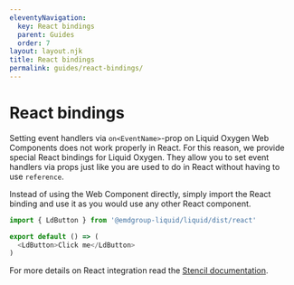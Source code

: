 ```yaml
---
eleventyNavigation:
  key: React bindings
  parent: Guides
  order: 7
layout: layout.njk
title: React bindings
permalink: guides/react-bindings/
---
```



# React bindings

Setting event handlers via `on<EventName>`-prop on Liquid Oxygen Web Components does not work properly in React. For this reason, we provide special React bindings for Liquid Oxygen. They allow you to set event handlers via props just like you are used to do in React without having to use `reference`.

Instead of using the Web Component directly, simply import the React binding and use it as you would use any other React component.

```js
import { LdButton } from '@emdgroup-liquid/liquid/dist/react'

export default () => (
  <LdButton>Click me</LdButton>
)
```

For more details on React integration read the [Stencil documentation](https://stenciljs.com/docs/react).

<docs-page-nav prev-href="guides/form-validation/" next-title="Tailwind CSS integration" next-href="guides/tailwindcss-integration/"></docs-page-nav>
